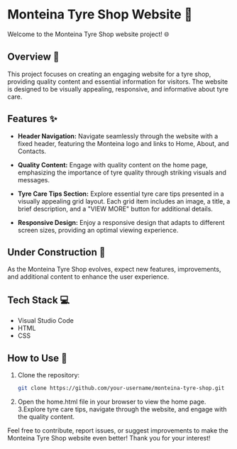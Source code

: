# Monteina Tyre Shop Website 🚗

Welcome to the Monteina Tyre Shop website project! 🌐

## Overview 📝

This project focuses on creating an engaging website for a tyre shop, providing quality content and essential information for visitors. The website is designed to be visually appealing, responsive, and informative about tyre care.

## Features ✨

- **Header Navigation:** Navigate seamlessly through the website with a fixed header, featuring the Monteina logo and links to Home, About, and Contacts.

- **Quality Content:** Engage with quality content on the home page, emphasizing the importance of tyre quality through striking visuals and messages.

- **Tyre Care Tips Section:** Explore essential tyre care tips presented in a visually appealing grid layout. Each grid item includes an image, a title, a brief description, and a "VIEW MORE" button for additional details.

- **Responsive Design:** Enjoy a responsive design that adapts to different screen sizes, providing an optimal viewing experience.

## Under Construction 🚧

As the Monteina Tyre Shop evolves, expect new features, improvements, and additional content to enhance the user experience.

## Tech Stack 💻

- Visual Studio Code
- HTML
- CSS

## How to Use 🚀

1. Clone the repository:
   ```bash
   git clone https://github.com/your-username/monteina-tyre-shop.git
2. Open the home.html file in your browser to view the home page.
3.Explore tyre care tips, navigate through the website, and engage with the quality content.

Feel free to contribute, report issues, or suggest improvements to make the Monteina Tyre Shop website even better! Thank you for your interest!
